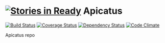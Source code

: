 [![Stories in Ready](https://badge.waffle.io/maggiben/apicatus.png?label=ready&title=Ready)](https://waffle.io/maggiben/apicatus)
Apicatus
========
[![Build Status](https://travis-ci.org/maggiben/apicatus.png?branch=master)](https://travis-ci.org/maggiben/apicatus)
[![Coverage Status](https://coveralls.io/repos/maggiben/apicatus/badge.png)](https://coveralls.io/r/maggiben/apicatus)
[![Dependency Status](https://gemnasium.com/maggiben/apicatus.png)](https://gemnasium.com/maggiben/apicatus)
[![Code Climate](https://codeclimate.com/github/maggiben/apicatus.png)](https://codeclimate.com/github/maggiben/apicatus)

Apicatus repo
